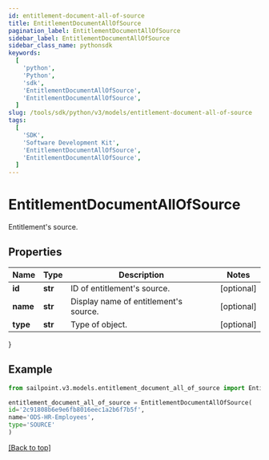 ```yaml
---
id: entitlement-document-all-of-source
title: EntitlementDocumentAllOfSource
pagination_label: EntitlementDocumentAllOfSource
sidebar_label: EntitlementDocumentAllOfSource
sidebar_class_name: pythonsdk
keywords:
  [
    'python',
    'Python',
    'sdk',
    'EntitlementDocumentAllOfSource',
    'EntitlementDocumentAllOfSource',
  ]
slug: /tools/sdk/python/v3/models/entitlement-document-all-of-source
tags:
  [
    'SDK',
    'Software Development Kit',
    'EntitlementDocumentAllOfSource',
    'EntitlementDocumentAllOfSource',
  ]
---
```


# EntitlementDocumentAllOfSource

Entitlement's source.

## Properties

| Name     | Type    | Description                           | Notes      |
| -------- | ------- | ------------------------------------- | ---------- |
| **id**   | **str** | ID of entitlement's source.           | [optional] |
| **name** | **str** | Display name of entitlement's source. | [optional] |
| **type** | **str** | Type of object.                       | [optional] |

}

## Example

```python
from sailpoint.v3.models.entitlement_document_all_of_source import EntitlementDocumentAllOfSource

entitlement_document_all_of_source = EntitlementDocumentAllOfSource(
id='2c91808b6e9e6fb8016eec1a2b6f7b5f',
name='ODS-HR-Employees',
type='SOURCE'
)

```

[[Back to top]](#)
